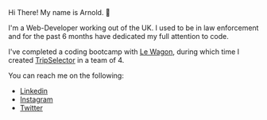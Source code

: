 <ReadMe>
  Hi There! My name is Arnold. 👋 

  I'm a Web-Developer working out of the UK. I used to be in law enforcement and for the past 6 months have dedicated my full attention to code.

  I've completed a coding bootcamp with <a href="https://www.lewagon.com/">Le Wagon</a>, during which time I created <a href="https://www.trips-selector.com/">TripSelector</a> in a team of 4.

  You can reach me on the following:
<ul>
  <li>
  <a href="https://www.linkedin.com/in/arnoldcubicijones/">Linkedin </a>
  </li>
  <li>
  <a href="https://www.instagram.com/ajwebdesigns/">Instagram</a>
  </li>
  <li>
  <a href="https://twitter.com/ArnoldCJones">Twitter</a>
  </li>
</ReadMe>
